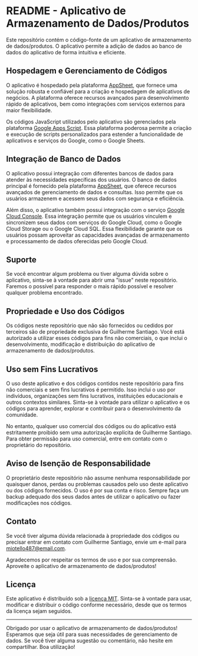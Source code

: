 # README - Aplicativo de Armazenamento de Dados/Produtos

Este repositório contém o código-fonte de um aplicativo de armazenamento de dados/produtos. O aplicativo permite a adição de dados ao banco de dados do aplicativo de forma intuitiva e eficiente.

## Hospedagem e Gerenciamento de Códigos

O aplicativo é hospedado pela plataforma [AppSheet](https://www.appsheet.com), que fornece uma solução robusta e confiável para a criação e hospedagem de aplicativos de negócios. A plataforma oferece recursos avançados para desenvolvimento rápido de aplicativos, bem como integrações com serviços externos para maior flexibilidade.

Os códigos JavaScript utilizados pelo aplicativo são gerenciados pela plataforma [Google Apps Script](https://script.google.com/). Essa plataforma poderosa permite a criação e execução de scripts personalizados para estender a funcionalidade de aplicativos e serviços do Google, como o Google Sheets.

## Integração de Banco de Dados

O aplicativo possui integração com diferentes bancos de dados para atender às necessidades específicas dos usuários. O banco de dados principal é fornecido pela plataforma [AppSheet](https://www.appsheet.com), que oferece recursos avançados de gerenciamento de dados e consultas. Isso permite que os usuários armazenem e acessem seus dados com segurança e eficiência.

Além disso, o aplicativo também possui integração com o serviço [Google Cloud Console](https://console.cloud.google.com). Essa integração permite que os usuários vinculem e sincronizem seus dados com serviços do Google Cloud, como o Google Cloud Storage ou o Google Cloud SQL. Essa flexibilidade garante que os usuários possam aproveitar as capacidades avançadas de armazenamento e processamento de dados oferecidas pelo Google Cloud.


## Suporte

Se você encontrar algum problema ou tiver alguma dúvida sobre o aplicativo, sinta-se à vontade para abrir uma "issue" neste repositório. Faremos o possível para responder o mais rápido possível e resolver qualquer problema encontrado.

## Propriedade e Uso dos Códigos

Os códigos neste repositório que não são fornecidos ou cedidos por terceiros são de propriedade exclusiva de Guilherme Santiago. Você está autorizado a utilizar esses códigos para fins não comerciais, o que inclui o desenvolvimento, modificação e distribuição do aplicativo de armazenamento de dados/produtos. 

## Uso sem Fins Lucrativos

O uso deste aplicativo e dos códigos contidos neste repositório para fins não comerciais e sem fins lucrativos é permitido. Isso inclui o uso por indivíduos, organizações sem fins lucrativos, instituições educacionais e outros contextos similares. Sinta-se à vontade para utilizar o aplicativo e os códigos para aprender, explorar e contribuir para o desenvolvimento da comunidade.

No entanto, qualquer uso comercial dos códigos ou do aplicativo está estritamente proibido sem uma autorização explícita de Guilherme Santiago. Para obter permissão para uso comercial, entre em contato com o proprietário do repositório.

## Aviso de Isenção de Responsabilidade

O proprietário deste repositório não assume nenhuma responsabilidade por quaisquer danos, perdas ou problemas causados pelo uso deste aplicativo ou dos códigos fornecidos. O uso é por sua conta e risco. Sempre faça um backup adequado dos seus dados antes de utilizar o aplicativo ou fazer modificações nos códigos.

## Contato

Se você tiver alguma dúvida relacionada à propriedade dos códigos ou precisar entrar em contato com Guilherme Santiago, envie um e-mail para miotello487@email.com.

Agradecemos por respeitar os termos de uso e por sua compreensão. Aproveite o aplicativo de armazenamento de dados/produtos!

## Licença

Este aplicativo é distribuído sob a [licença MIT](LICENSE). Sinta-se à vontade para usar, modificar e distribuir o código conforme necessário, desde que os termos da licença sejam seguidos.

---

Obrigado por usar o aplicativo de armazenamento de dados/produtos! Esperamos que seja útil para suas necessidades de gerenciamento de dados. Se você tiver alguma sugestão ou comentário, não hesite em compartilhar. Boa utilização!
